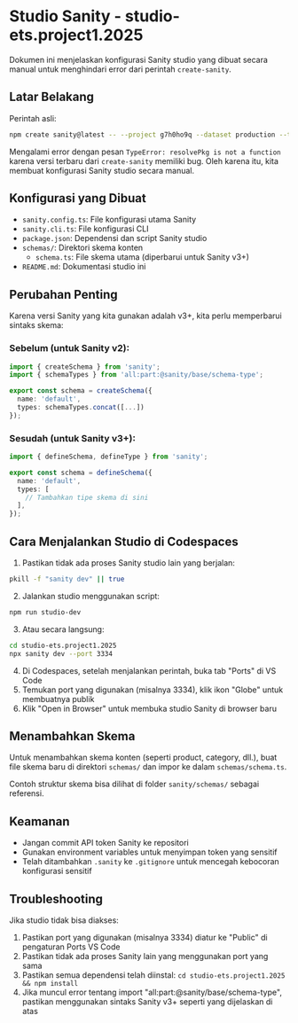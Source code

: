 # Studio Sanity - studio-ets.project1.2025

Dokumen ini menjelaskan konfigurasi Sanity studio yang dibuat secara manual untuk menghindari error dari perintah `create-sanity`.

## Latar Belakang

Perintah asli:
```bash
npm create sanity@latest -- --project g7h0ho9q --dataset production --template clean --typescript --output-path studio-ets.project1.2025
```

Mengalami error dengan pesan `TypeError: resolvePkg is not a function` karena versi terbaru dari `create-sanity` memiliki bug. Oleh karena itu, kita membuat konfigurasi Sanity studio secara manual.

## Konfigurasi yang Dibuat

- `sanity.config.ts`: File konfigurasi utama Sanity
- `sanity.cli.ts`: File konfigurasi CLI
- `package.json`: Dependensi dan script Sanity studio
- `schemas/`: Direktori skema konten
  - `schema.ts`: File skema utama (diperbarui untuk Sanity v3+)
- `README.md`: Dokumentasi studio ini

## Perubahan Penting

Karena versi Sanity yang kita gunakan adalah v3+, kita perlu memperbarui sintaks skema:

### Sebelum (untuk Sanity v2):
```typescript
import { createSchema } from 'sanity';
import { schemaTypes } from 'all:part:@sanity/base/schema-type';

export const schema = createSchema({
  name: 'default',
  types: schemaTypes.concat([...])
});
```

### Sesudah (untuk Sanity v3+):
```typescript
import { defineSchema, defineType } from 'sanity';

export const schema = defineSchema({
  name: 'default',
  types: [
    // Tambahkan tipe skema di sini
  ],
});
```

## Cara Menjalankan Studio di Codespaces

1. Pastikan tidak ada proses Sanity studio lain yang berjalan:
```bash
pkill -f "sanity dev" || true
```

2. Jalankan studio menggunakan script:
```bash
npm run studio-dev
```

3. Atau secara langsung:
```bash
cd studio-ets.project1.2025
npx sanity dev --port 3334
```

4. Di Codespaces, setelah menjalankan perintah, buka tab "Ports" di VS Code
5. Temukan port yang digunakan (misalnya 3334), klik ikon "Globe" untuk membuatnya publik
6. Klik "Open in Browser" untuk membuka studio Sanity di browser baru

## Menambahkan Skema

Untuk menambahkan skema konten (seperti product, category, dll.), buat file skema baru di direktori `schemas/` dan impor ke dalam `schemas/schema.ts`.

Contoh struktur skema bisa dilihat di folder `sanity/schemas/` sebagai referensi.

## Keamanan

- Jangan commit API token Sanity ke repositori
- Gunakan environment variables untuk menyimpan token yang sensitif
- Telah ditambahkan `.sanity` ke `.gitignore` untuk mencegah kebocoran konfigurasi sensitif

## Troubleshooting

Jika studio tidak bisa diakses:
1. Pastikan port yang digunakan (misalnya 3334) diatur ke "Public" di pengaturan Ports VS Code
2. Pastikan tidak ada proses Sanity lain yang menggunakan port yang sama
3. Pastikan semua dependensi telah diinstal: `cd studio-ets.project1.2025 && npm install`
4. Jika muncul error tentang import "all:part:@sanity/base/schema-type", pastikan menggunakan sintaks Sanity v3+ seperti yang dijelaskan di atas